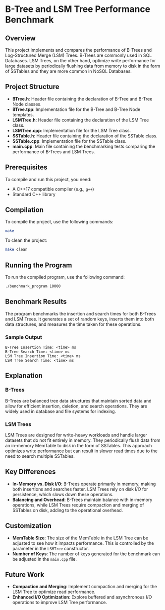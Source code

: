 # B-Tree and LSM Tree Performance Benchmark

## Overview

This project implements and compares the performance of B-Trees and Log-Structured Merge (LSM) Trees. B-Trees are commonly used in SQL Databases. LSM Trees, on the other hand, optimize write performance for large datasets by periodically flushing data from memory to disk in the form of SSTables and they are more common in NoSQL Databases.

## Project Structure

- **BTree.h**: Header file containing the declaration of B-Tree and B-Tree Node classes.
- **BTree.tpp**: Implementation file for the B-Tree and B-Tree Node templates.
- **LSMTree.h**: Header file containing the declaration of the LSM Tree class.
- **LSMTree.cpp**: Implementation file for the LSM Tree class.
- **SSTable.h**: Header file containing the declaration of the SSTable class.
- **SSTable.cpp**: Implementation file for the SSTable class.
- **main.cpp**: Main file containing the benchmarking tests comparing the performance of B-Trees and LSM Trees.

## Prerequisites

To compile and run this project, you need:
- A C++17 compatible compiler (e.g., `g++`)
- Standard C++ library

## Compilation

To compile the project, use the following commands:

```bash
make
```

To clean the project:

```bash
make clean
```

## Running the Program

To run the compiled program, use the following command:

```bash
./benchmark_program 10000
```

## Benchmark Results

The program benchmarks the insertion and search times for both B-Trees and LSM Trees. It generates a set of random keys, inserts them into both data structures, and measures the time taken for these operations.

### Sample Output

```
B-Tree Insertion Time: <time> ms
B-Tree Search Time: <time> ms
LSM Tree Insertion Time: <time> ms
LSM Tree Search Time: <time> ms
```

## Explanation

### B-Trees

B-Trees are balanced tree data structures that maintain sorted data and allow for efficient insertion, deletion, and search operations. They are widely used in database and file systems for indexing.

### LSM Trees

LSM Trees are designed for write-heavy workloads and handle larger datasets that do not fit entirely in memory. They periodically flush data from an in-memory MemTable to disk in the form of SSTables. This approach optimizes write performance but can result in slower read times due to the need to search multiple SSTables.

## Key Differences

- **In-Memory vs. Disk I/O**: B-Trees operate primarily in memory, making both insertions and searches faster. LSM Trees rely on disk I/O for persistence, which slows down these operations.
- **Balancing and Overhead**: B-Trees maintain balance with in-memory operations, while LSM Trees require compaction and merging of SSTables on disk, adding to the operational overhead.

## Customization

- **MemTable Size**: The size of the MemTable in the LSM Tree can be adjusted to see how it impacts performance. This is controlled by the parameter in the `LSMTree` constructor.
- **Number of Keys**: The number of keys generated for the benchmark can be adjusted in the `main.cpp` file.

## Future Work

- **Compaction and Merging**: Implement compaction and merging for the LSM Tree to optimize read performance.
- **Enhanced I/O Optimization**: Explore buffered and asynchronous I/O operations to improve LSM Tree performance.

